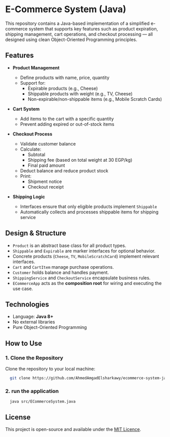 # E-Commerce System (Java)

This repository contains a Java-based implementation of a simplified e-commerce system that supports key features such as product expiration, shipping management, cart operations, and checkout processing — all designed using clean Object-Oriented Programming principles.


##  Features

- **Product Management**
  - Define products with name, price, quantity
  - Support for:
    -  Expirable products (e.g., Cheese)
    -  Shippable products with weight (e.g., TV, Cheese)
    -  Non-expirable/non-shippable items (e.g., Mobile Scratch Cards)

- **Cart System**
  - Add items to the cart with a specific quantity
  - Prevent adding expired or out-of-stock items

- **Checkout Process**
  - Validate customer balance
  - Calculate:
    - Subtotal
    - Shipping fee (based on total weight at 30 EGP/kg)
    - Final paid amount
  - Deduct balance and reduce product stock
  - Print:
    - Shipment notice
    - Checkout receipt

- **Shipping Logic**
  - Interfaces ensure that only eligible products implement `Shippable`
  - Automatically collects and processes shippable items for shipping service


##  Design & Structure

- `Product` is an abstract base class for all product types.
- `Shippable` and `Expirable` are marker interfaces for optional behavior.
- Concrete products (`Cheese`, `TV`, `MobileScratchCard`) implement relevant interfaces.
- `Cart` and `CartItem` manage purchase operations.
- `Customer` holds balance and handles payment.
- `ShippingService` and `CheckoutService` encapsulate business rules.
- `ECommerceApp` acts as the **composition root** for wiring and executing the use case.


##  Technologies

- Language: **Java 8+**
- No external libraries
- Pure Object-Oriented Programming


## How to Use

### 1. Clone the Repository

Clone the repository to your local machine:

```bash
  git clone https://github.com/AhmedAmgadElsharkawy/ecommerce-system-java.git
```
### 2. run the application

```
  java src/ECommerceSystem.java
```


## License

This project is open-source and available under the [MIT Licence](LICENCE).



